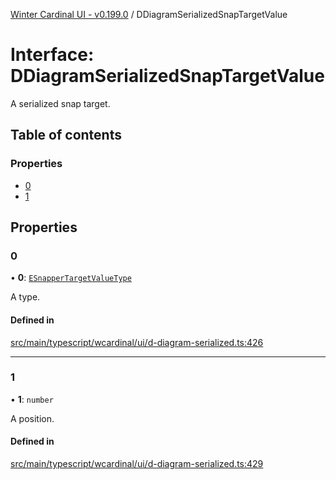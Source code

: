 [Winter Cardinal UI - v0.199.0](../index.md) / DDiagramSerializedSnapTargetValue

# Interface: DDiagramSerializedSnapTargetValue

A serialized snap target.

## Table of contents

### Properties

- [0](DDiagramSerializedSnapTargetValue.md#0)
- [1](DDiagramSerializedSnapTargetValue.md#1)

## Properties

### 0

• **0**: [`ESnapperTargetValueType`](../index.md#esnappertargetvaluetype)

A type.

#### Defined in

[src/main/typescript/wcardinal/ui/d-diagram-serialized.ts:426](https://github.com/winter-cardinal/winter-cardinal-ui/blob/v0.199.0/src/main/typescript/wcardinal/ui/d-diagram-serialized.ts#L426)

___

### 1

• **1**: `number`

A position.

#### Defined in

[src/main/typescript/wcardinal/ui/d-diagram-serialized.ts:429](https://github.com/winter-cardinal/winter-cardinal-ui/blob/v0.199.0/src/main/typescript/wcardinal/ui/d-diagram-serialized.ts#L429)
